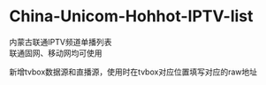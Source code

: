 # China-Unicom-Hohhot-IPTV-list
内蒙古联通IPTV频道单播列表  
联通固网、移动网均可使用

新增tvbox数据源和直播源，使用时在tvbox对应位置填写对应的raw地址
